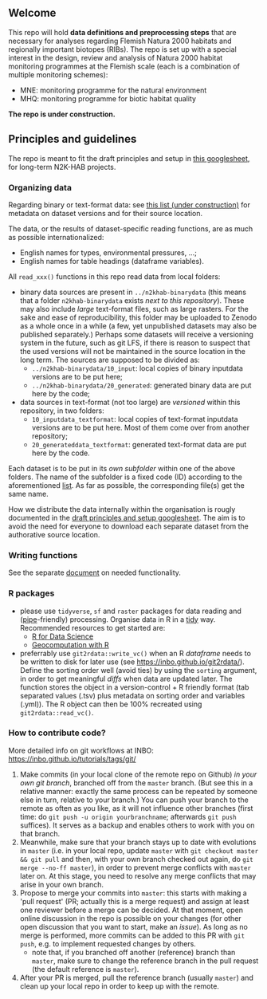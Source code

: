 ## Welcome

This repo will hold **data definitions and preprocessing steps** that are necessary for analyses regarding Flemish Natura 2000 habitats and regionally important biotopes (RIBs).
The repo is set up with a special interest in the design, review and analysis of Natura 2000 habitat monitoring programmes at the Flemish scale (each is a combination of multiple monitoring schemes):

- MNE: monitoring programme for the natural environment
- MHQ: monitoring programme for biotic habitat quality

**The repo is under construction.**

## Principles and guidelines

The repo is meant to fit the draft principles and setup in [this googlesheet](https://docs.google.com/spreadsheets/d/18U4AmiMnnApbgQTnfWbeZ3dAH3_4ISxUob_SX-maKV8), for long-term N2K-HAB projects.

### Organizing data

Regarding binary or text-format data: see [this list (under construction)](https://docs.google.com/spreadsheets/d/1E8ERlfYwP3OjluL8d7_4rR1W34ka4LRCE35JTxf3WMI) for metadata on dataset versions and for their source location.

The data, or the results of dataset-specific reading functions, are as much as possible internationalized:

- English names for types, environmental pressures, ...;
- English names for table headings (dataframe variables).

All `read_xxx()` functions in this repo read data from local folders:

- binary data sources are present in `../n2khab-binarydata` (this means that a folder `n2khab-binarydata` exists _next to this repository_).
These may also include _large_ text-format files, such as large rasters.
For the sake and ease of reproducibility, this folder may be uploaded to Zenodo as a whole once in a while (a few, yet unpublished datasets may also be published separately.)
Perhaps some datasets will receive a versioning system in the future, such as git LFS, if there is reason to suspect that the used versions will not be maintained in the source location in the long term.
The sources are supposed to be divided as:
    - `../n2khab-binarydata/10_input`: local copies of binary inputdata versions are to be put here;
    - `../n2khab-binarydata/20_generated`: generated binary data are put here by the code;
- data sources in text-format (not too large) are _versioned_ within this repository, in two folders:
    - `10_inputdata_textformat`: local copies of text-format inputdata versions are to be put here. Most of them come over from another repository;
    - `20_generateddata_textformat`: generated text-format data are put here by the code.
    
Each dataset is to be put in its *own subfolder* within one of the above folders.
The name of the subfolder is a fixed code (ID) according to the aforementioned [list](https://docs.google.com/spreadsheets/d/1E8ERlfYwP3OjluL8d7_4rR1W34ka4LRCE35JTxf3WMI).
As far as possible, the corresponding file(s) get the same name.

How we distribute the data internally within the organisation is rougly documented in the [draft principles and setup googlesheet](https://docs.google.com/spreadsheets/d/18U4AmiMnnApbgQTnfWbeZ3dAH3_4ISxUob_SX-maKV8). The aim is to avoid the need for everyone to download each separate dataset from the authorative source location.

### Writing functions

See the separate [document](functionality.md) on needed functionality.


### R packages

- please use `tidyverse`, `sf` and `raster` packages for data reading and ([pipe](https://r4ds.had.co.nz/pipes.html#when-not-to-use-the-pipe-friendly)-friendly) processing.
Organise data in R in a [tidy](https://r4ds.had.co.nz/tidy-data.html#tidy-data-1) way.
Recommended resources to get started are:
    - [R for Data Science](https://r4ds.had.co.nz/)
    - [Geocomputation with R](https://geocompr.robinlovelace.net)
- preferrably use `git2rdata::write_vc()` when an R _dataframe_ needs to be written to disk for later use (see <https://inbo.github.io/git2rdata/>).
Define the sorting order well (avoid ties) by using the `sorting` argument, in order to get meaningful _diffs_ when data are updated later.
The function stores the object in a version-control + R friendly format (tab separated values (.tsv) plus metadata on sorting order and variables (.yml)).
The R object can then be 100% recreated using `git2rdata::read_vc()`.


### How to contribute code?

More detailed info on git workflows at INBO: <https://inbo.github.io/tutorials/tags/git/>

1. Make commits (in your local clone of the remote repo on Github) _in your own git branch_, branched off from the `master` branch.
(But see this in a relative manner: exactly the same process can be repeated by someone else in turn, relative to your branch.)
You can push your branch to the remote as often as you like, as it will not influence other branches (first time: do `git push -u origin yourbranchname`; afterwards `git push` suffices). It serves as a backup and enables others to work with you on that branch.
1. Meanwhile, make sure that your branch stays up to date with evolutions in `master` (i.e. in your local repo, update `master` with `git checkout master && git pull` and then, with your own branch checked out again, do `git merge --no-ff master`), in order to prevent merge conflicts with `master` later on.
At this stage, you need to resolve any merge conflicts that may arise in your own branch.
1. Propose to merge your commits into `master`: this starts with making a 'pull request' (PR; actually this is a merge request) and assign at least one reviewer before a merge can be decided. At that moment, open online discussion in the repo is possible on your changes (for other open discussion that you want to start, make an _issue_). As long as no merge is performed, more commits can be added to this PR with `git push`, e.g. to implement requested changes by others.
    - note that, if you branched off another (reference) branch than `master`, make sure to change the reference branch in the pull request (the default reference is `master`).
1. After your PR is merged, pull the reference branch (usually `master`) and clean up your local repo in order to keep up with the remote.




    
